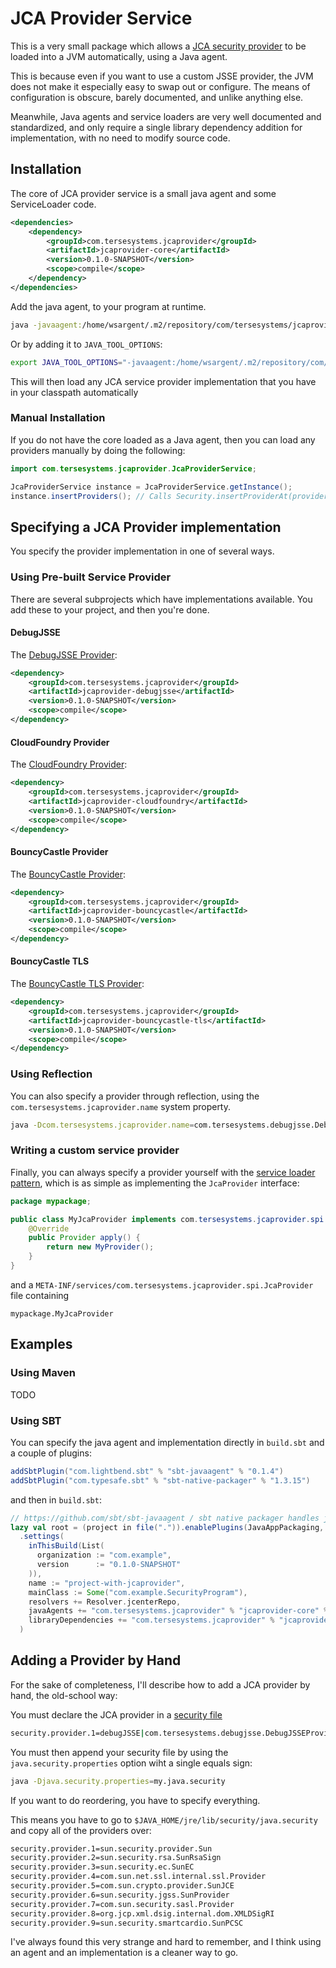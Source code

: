 # JCA Provider Service

This is a very small package which allows a [JCA security provider](https://docs.oracle.com/javase/8/docs/technotes/guides/security/crypto/CryptoSpec.html#Provider) to be loaded into a JVM automatically, using a Java agent.

This is because even if you want to use a custom JSSE provider, the JVM does not make it especially easy to swap out or configure.  The means of configuration is obscure, barely documented, and unlike anything else.

Meanwhile, Java agents and service loaders are very well documented and standardized, and only require a single library dependency addition for implementation, with no need to modify source code. 

## Installation

The core of JCA provider service is a small java agent and some ServiceLoader code.

```xml
<dependencies>
    <dependency>
        <groupId>com.tersesystems.jcaprovider</groupId>
        <artifactId>jcaprovider-core</artifactId>
        <version>0.1.0-SNAPSHOT</version>
        <scope>compile</scope>
    </dependency>
</dependencies>
```

Add the java agent, to your program at runtime.  

```bash
java -javaagent:/home/wsargent/.m2/repository/com/tersesystems/jcaprovider/jcaprovider-core/0.1.0-SNAPSHOT/jcaprovider-core-0.1.0-SNAPSHOT.jar
```

Or by adding it to `JAVA_TOOL_OPTIONS`:

```bash
export JAVA_TOOL_OPTIONS="-javaagent:/home/wsargent/.m2/repository/com/tersesystems/jcaprovider/jcaprovider-core/0.1.0-SNAPSHOT/jcaprovider-core-0.1.0-SNAPSHOT.jar"
```

This will then load any JCA service provider implementation that you have in your classpath automatically

### Manual Installation

If you do not have the core loaded as a Java agent, then you can load any providers manually by doing the following:

```java
import com.tersesystems.jcaprovider.JcaProviderService;

JcaProviderService instance = JcaProviderService.getInstance();
instance.insertProviders(); // Calls Security.insertProviderAt(provider, 1) for listed providers
```

## Specifying a JCA Provider implementation

You specify the provider implementation in one of several ways. 

### Using Pre-built Service Provider

There are several subprojects which have implementations available.  You add these to your project, and then you're done.

#### DebugJSSE

The [DebugJSSE Provider](https://github.com/tersesystems/debugjsse): 

```xml
<dependency>
    <groupId>com.tersesystems.jcaprovider</groupId>
    <artifactId>jcaprovider-debugjsse</artifactId>
    <version>0.1.0-SNAPSHOT</version>
    <scope>compile</scope>
</dependency>
```

#### CloudFoundry Provider

The [CloudFoundry Provider](https://github.com/cloudfoundry/java-buildpack-security-provider):

```xml
<dependency>
    <groupId>com.tersesystems.jcaprovider</groupId>
    <artifactId>jcaprovider-cloudfoundry</artifactId>
    <version>0.1.0-SNAPSHOT</version>
    <scope>compile</scope>
</dependency>
```

#### BouncyCastle Provider

The [BouncyCastle Provider](https://bouncycastle.org/docs/docs1.5on/org/bouncycastle/jce/provider/BouncyCastleProvider.html):

```xml
<dependency>
    <groupId>com.tersesystems.jcaprovider</groupId>
    <artifactId>jcaprovider-bouncycastle</artifactId>
    <version>0.1.0-SNAPSHOT</version>
    <scope>compile</scope>
</dependency>
```

#### BouncyCastle TLS

The [BouncyCastle TLS Provider](https://www.bouncycastle.org/docs/tlsdocs1.5on/org/bouncycastle/jsse/provider/BouncyCastleJsseProvider.html):

```xml
<dependency>
    <groupId>com.tersesystems.jcaprovider</groupId>
    <artifactId>jcaprovider-bouncycastle-tls</artifactId>
    <version>0.1.0-SNAPSHOT</version>
    <scope>compile</scope>
</dependency>
```

### Using Reflection

You can also specify a provider through reflection, using the `com.tersesystems.jcaprovider.name` system property.

```bash
java -Dcom.tersesystems.jcaprovider.name=com.tersesystems.debugjsse.DebugJSSEProvider
```

### Writing a custom service provider

Finally, you can always specify a provider yourself with the [service loader pattern](https://docs.oracle.com/javase/tutorial/ext/basics/spi.html), which is as simple as implementing the `JcaProvider` interface:

```java
package mypackage;

public class MyJcaProvider implements com.tersesystems.jcaprovider.spi.JcaProvider {
    @Override
    public Provider apply() {
        return new MyProvider();
    }
}
```

and a `META-INF/services/com.tersesystems.jcaprovider.spi.JcaProvider` file containing

```
mypackage.MyJcaProvider
```

## Examples

### Using Maven

TODO

### Using SBT

You can specify the java agent and implementation directly in `build.sbt` and a couple of plugins:

```scala
addSbtPlugin("com.lightbend.sbt" % "sbt-javaagent" % "0.1.4")
addSbtPlugin("com.typesafe.sbt" % "sbt-native-packager" % "1.3.15")
```

and then in `build.sbt`:

```scala
// https://github.com/sbt/sbt-javaagent / sbt native packager handles java agent packaging
lazy val root = (project in file(".")).enablePlugins(JavaAppPackaging, JavaAgent)
  .settings(
    inThisBuild(List(
      organization := "com.example",
      version      := "0.1.0-SNAPSHOT"
    )),
    name := "project-with-jcaprovider",
    mainClass := Some("com.example.SecurityProgram"),
    resolvers += Resolver.jcenterRepo,
    javaAgents += "com.tersesystems.jcaprovider" % "jcaprovider-core" % "0.1.0-SNAPSHOT" % "dist;compile;test",
    libraryDependencies += "com.tersesystems.jcaprovider" % "jcaprovider-debugjsse" % "0.1.0-SNAPSHOT" // use debugjsse as the implementation
  )
```

## Adding a Provider by Hand

For the sake of completeness, I'll describe how to add a JCA provider by hand, the old-school way:

You must declare the JCA provider in a [security file](https://docs.oracle.com/javase/9/security/java-secure-socket-extension-jsse-reference-guide.htm#JSSEC-GUID-59723547-D466-44C9-B066-EC5098B508E6)

```bash
security.provider.1=debugJSSE|com.tersesystems.debugjsse.DebugJSSEProvider
```

You must then append your security file by using the `java.security.properties` option wiht a single equals sign:

```bash
java -Djava.security.properties=my.java.security
```

If you want to do reordering, you have to specify everything.

This means you have to go to `$JAVA_HOME/jre/lib/security/java.security` and copy all of the providers over:

```bash
security.provider.1=sun.security.provider.Sun
security.provider.2=sun.security.rsa.SunRsaSign
security.provider.3=sun.security.ec.SunEC
security.provider.4=com.sun.net.ssl.internal.ssl.Provider
security.provider.5=com.sun.crypto.provider.SunJCE
security.provider.6=sun.security.jgss.SunProvider
security.provider.7=com.sun.security.sasl.Provider
security.provider.8=org.jcp.xml.dsig.internal.dom.XMLDSigRI
security.provider.9=sun.security.smartcardio.SunPCSC
```

I've always found this very strange and hard to remember, and I think using an agent and an implementation is a cleaner way to go.